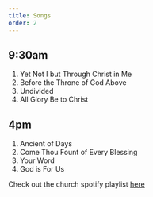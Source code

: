 ```yaml
---
title: Songs
order: 2
---
```


## 9:30am 
1. Yet Not I but Through Christ in Me
2. Before the Throne of God Above
3. Undivided
4. All Glory Be to Christ

## 4pm 

1. Ancient of Days
2. Come Thou Fount of Every Blessing
3. Your Word
4. God is For Us

Check out the church spotify playlist [here](https://open.spotify.com/playlist/3gh0ZKXkJBDbNEnZqJJDXj?si=0908aa3f87544643)
